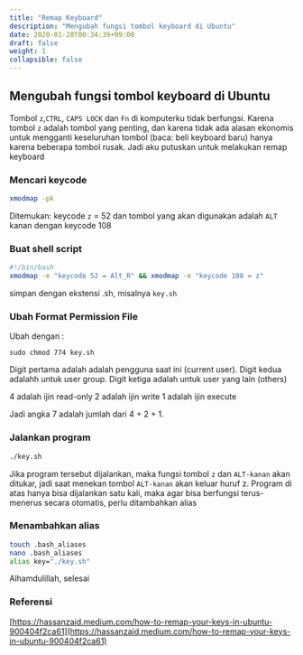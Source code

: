 ```yaml
---
title: "Remap Keyboard"
description: "Mengubah fungsi tombol keyboard di Ubuntu"
date: 2020-01-28T00:34:39+09:00
draft: false
weight: 1
collapsible: false
---
```


## Mengubah fungsi tombol keyboard di Ubuntu

Tombol `z`,`CTRL`, `CAPS LOCK` dan `Fn` di komputerku tidak berfungsi. Karena tombol `z` adalah tombol yang penting, dan karena tidak ada alasan ekonomis untuk mengganti keseluruhan tombol (baca: beli keyboard baru) hanya karena beberapa tombol rusak. Jadi aku putuskan untuk melakukan remap keyboard

### Mencari keycode

```bash
xmodmap -pk
```

Ditemukan: keycode `z` = 52 dan tombol yang akan digunakan adalah `ALT` kanan dengan keycode 108

### Buat shell script

```sh
#!/bin/bash
xmodmap -e "keycode 52 = Alt_R" && xmodmap -e "keycode 108 = z"
```
simpan dengan ekstensi .sh, misalnya `key.sh`

### Ubah Format Permission File

Ubah dengan :

```
sudo chmod 774 key.sh
```
Digit pertama adalah adalah pengguna saat ini (current user).
Digit kedua adalahh untuk user group.
Digit ketiga adalah untuk user yang lain (others)

4 adalah ijin read-only
2 adalah ijin write
1 adalah ijin execute

Jadi angka 7 adalah jumlah dari 4 + 2 + 1.

### Jalankan program

```sh
./key.sh
```

Jika program tersebut dijalankan, maka fungsi tombol `z` dan `ALT-kanan` akan ditukar, jadi saat menekan tombol `ALT-kanan` akan keluar huruf z. Program di atas hanya bisa dijalankan satu kali, maka agar bisa berfungsi terus-menerus secara otomatis, perlu ditambahkan alias

### Menambahkan alias

```bash
touch .bash_aliases
nano .bash_aliases
alias key="./key.sh"
```
Alhamdulillah, selesai


### Referensi

[https://hassanzaid.medium.com/how-to-remap-your-keys-in-ubuntu-900404f2ca61](https://hassanzaid.medium.com/how-to-remap-your-keys-in-ubuntu-900404f2ca61)
